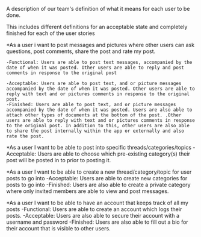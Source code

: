 A description of our team's definition of what it means for each user to be done. 

This includes different definitions for an acceptable state and completely finished for each of the user stories

*As a user i want to post messages and pictures where other users can ask questions, post comments, share the post and rate my post.

	-Functional: Users are able to post text messages, accompanied by the date of when it was posted. Other users are able to reply and post comments in response to the original post
	
	-Acceptable: Users are able to post text, and or picture messages accompanied by the date of when it was posted. Other users are able to reply with text and or pictures comments in response to the original post. 
	-Finished: Users are able to post text, and or picture messages accompanied by the date of when it was posted. Users are also able to attach other types of documents at the bottom of the post. .Other users are able to reply with text and or pictures comments in response to the original post. In addition to this, other users are also able to share the post internally within the app or externally and also rate the post. 

*As a user I want to be able to post into specific threads/categories/topics 
	-Acceptable: Users are able to choose which pre-existing category(s) their post will be posted in to prior to posting it. 
	
*As a user I want to be able to create a new thread/category/topic for user posts to go into
	-Acceptable: Users are able to create new categories for posts to go into
	-Finished: Users are also able to create a private category where only invited members are able to view and post messages.

*As a user I want to be able to have an account that keeps track of all my posts 
	-Functional: Users are able to create an account which logs their posts.
	-Acceptable: Users are also able to secure their account with a username and password 
	-Finished: Users are also able to fill out a bio for their account that is visible to other users. 

